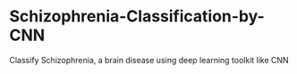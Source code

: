 # Schizophrenia-Classification-by-CNN
Classify Schizophrenia, a brain disease using deep learning toolkit like CNN
